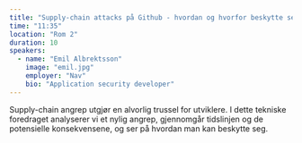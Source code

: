 ```yaml
---
title: "Supply-chain attacks på Github - hvordan og hvorfor beskytte seg?"
time: "11:35"
location: "Rom 2"
duration: 10
speakers:
  - name: "Emil Albrektsson"
    image: "emil.jpg"
    employer: "Nav"
    bio: "Application security developer"
---
```


Supply-chain angrep utgjør en alvorlig trussel for utviklere. I dette tekniske foredraget analyserer vi et nylig angrep, gjennomgår tidslinjen og de potensielle konsekvensene, og ser på hvordan man kan beskytte seg.
